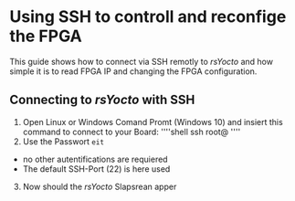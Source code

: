 # Using SSH to controll and reconfige the FPGA
This guide shows how to connect via SSH remotly to *rsYocto* and how simple it is to read FPGA IP and changing the FPGA configuration. 

## Connecting to *rsYocto* with SSH
1. Open Linux or Windows Comand Promt (Windows 10) and insiert this command to connect to your Board:
  ''''shell 
  ssh root@<Boards iPv4-address>
  ''''
2. Use the Passwort `eit`
  * no other autentifications are requiered
  * The default SSH-Port (22) is here used 
3. Now should the *rsYocto* Slapsrean apper

## 
